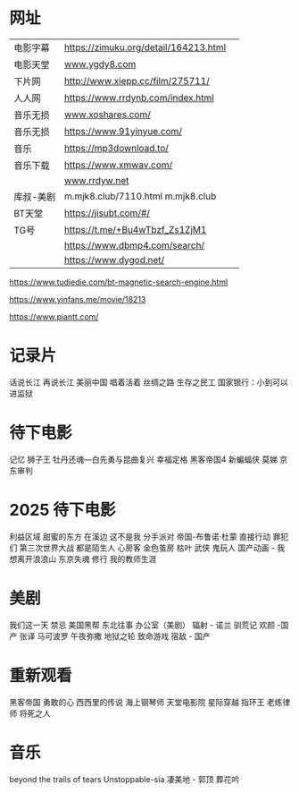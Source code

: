 # 网址


|       |                                       |     |
| :---- | :------------------------------------ | --- |
| 电影字幕  | https://zimuku.org/detail/164213.html |     |
| 电影天堂  | www.ygdy8.com                         |     |
| 下片网   | http://www.xiepp.cc/film/275711/      |     |
| 人人网   | https://www.rrdynb.com/index.html     |     |
| 音乐无损  | www.xoshares.com/                     |     |
| 音乐无损  | https://www.91yinyue.com/             |     |
| 音乐    | https://mp3download.to/               |     |
| 音乐下载  | https://www.xmwav.com/                |     |
|       | www.rrdyw.net                         |     |
| 库叔-美剧 | m.mjk8.club/7110.html m.mjk8.club     |     |
| BT天堂  | https://jisubt.com/#/                 |     |
| TG号   | https://t.me/+Bu4wTbzf_Zs1ZjM1        |     |
||https://www.dbmp4.com/search/|
||https://www.dygod.net/|

https://www.tudiedie.com/bt-magnetic-search-engine.html

https://www.yinfans.me/movie/18213

https://www.piantt.com/

# 记录片

话说长江
再说长江
美丽中国
唱着活着
丝绸之路
生存之民工
国家银行：小到可以进监狱


# 待下电影

记忆
狮子王
牡丹还魂—白先勇与昆曲复兴
幸福定格
黑客帝国4
新蝙蝠侠
莫娣
京东审判

# 2025 待下电影


利益区域
甜蜜的东方
在溪边
这不是我
分手派对
帝国-布鲁诺·杜蒙
直接行动
罪犯们
第三次世界大战
都是陌生人
心房客
金色茧房
枯叶
武侠
鬼玩人
国产动画 - 我想离开浪浪山
东京失魂
修行
我的教师生涯



# 美剧

我们这一天 
禁忌 
美国黑帮 
东北往事
办公室（美剧）
辐射 - 诺兰
驯荒记
欢颜 -国产 张译
马可波罗
午夜弥撒
地狱之轮
致命游戏
宿敌 - 国产
# 重新观看

黑客帝国 
勇敢的心 
西西里的传说 海上钢琴师 天堂电影院 
星际穿越 指环王
老练律师
将死之人

# 音乐

beyond the trails of tears
Unstoppable-sia
凄美地 - 郭顶
葬花吟